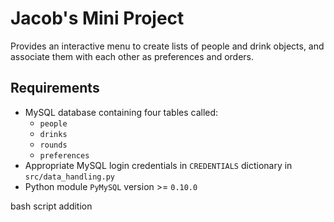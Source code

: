 # Jacob's Mini Project

Provides an interactive menu to create lists of people and drink objects, and associate them with each other as preferences and orders.

## Requirements

- MySQL database containing four tables called:
    - `people`
    - `drinks`
    - `rounds`
    - `preferences`
- Appropriate MySQL login credentials in `CREDENTIALS` dictionary in `src/data_handling.py`
- Python module `PyMySQL` version >= `0.10.0`

bash script addition
